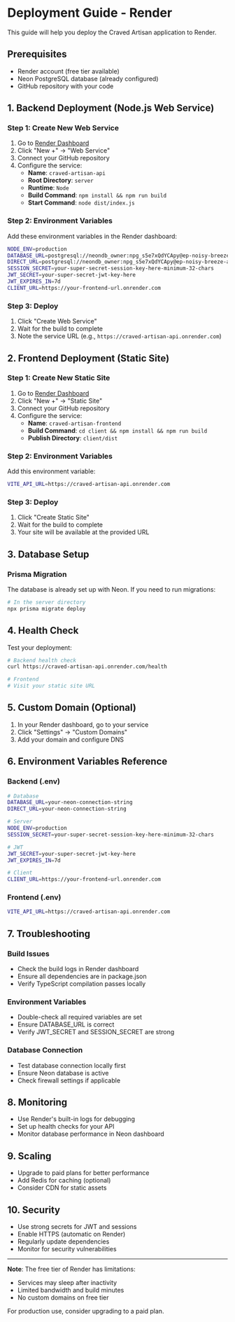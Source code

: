 # Deployment Guide - Render

This guide will help you deploy the Craved Artisan application to Render.

## Prerequisites

- Render account (free tier available)
- Neon PostgreSQL database (already configured)
- GitHub repository with your code

## 1. Backend Deployment (Node.js Web Service)

### Step 1: Create New Web Service
1. Go to [Render Dashboard](https://dashboard.render.com)
2. Click "New +" → "Web Service"
3. Connect your GitHub repository
4. Configure the service:
   - **Name**: `craved-artisan-api`
   - **Root Directory**: `server`
   - **Runtime**: `Node`
   - **Build Command**: `npm install && npm run build`
   - **Start Command**: `node dist/index.js`

### Step 2: Environment Variables
Add these environment variables in the Render dashboard:

```bash
NODE_ENV=production
DATABASE_URL=postgresql://neondb_owner:npg_s5e7xQdYCApy@ep-noisy-breeze-aeoidthx-pooler.c-2.us-east-2.aws.neon.tech/neondb?sslmode=require&channel_binding=require
DIRECT_URL=postgresql://neondb_owner:npg_s5e7xQdYCApy@ep-noisy-breeze-aeoidthx-pooler.c-2.us-east-2.aws.neon.tech/neondb?sslmode=require&channel_binding=require
SESSION_SECRET=your-super-secret-session-key-here-minimum-32-chars
JWT_SECRET=your-super-secret-jwt-key-here
JWT_EXPIRES_IN=7d
CLIENT_URL=https://your-frontend-url.onrender.com
```

### Step 3: Deploy
1. Click "Create Web Service"
2. Wait for the build to complete
3. Note the service URL (e.g., `https://craved-artisan-api.onrender.com`)

## 2. Frontend Deployment (Static Site)

### Step 1: Create New Static Site
1. Go to [Render Dashboard](https://dashboard.render.com)
2. Click "New +" → "Static Site"
3. Connect your GitHub repository
4. Configure the service:
   - **Name**: `craved-artisan-frontend`
   - **Build Command**: `cd client && npm install && npm run build`
   - **Publish Directory**: `client/dist`

### Step 2: Environment Variables
Add this environment variable:

```bash
VITE_API_URL=https://craved-artisan-api.onrender.com
```

### Step 3: Deploy
1. Click "Create Static Site"
2. Wait for the build to complete
3. Your site will be available at the provided URL

## 3. Database Setup

### Prisma Migration
The database is already set up with Neon. If you need to run migrations:

```bash
# In the server directory
npx prisma migrate deploy
```

## 4. Health Check

Test your deployment:

```bash
# Backend health check
curl https://craved-artisan-api.onrender.com/health

# Frontend
# Visit your static site URL
```

## 5. Custom Domain (Optional)

1. In your Render dashboard, go to your service
2. Click "Settings" → "Custom Domains"
3. Add your domain and configure DNS

## 6. Environment Variables Reference

### Backend (.env)
```bash
# Database
DATABASE_URL=your-neon-connection-string
DIRECT_URL=your-neon-connection-string

# Server
NODE_ENV=production
SESSION_SECRET=your-super-secret-session-key-here-minimum-32-chars

# JWT
JWT_SECRET=your-super-secret-jwt-key-here
JWT_EXPIRES_IN=7d

# Client
CLIENT_URL=https://your-frontend-url.onrender.com
```

### Frontend (.env)
```bash
VITE_API_URL=https://craved-artisan-api.onrender.com
```

## 7. Troubleshooting

### Build Issues
- Check the build logs in Render dashboard
- Ensure all dependencies are in package.json
- Verify TypeScript compilation passes locally

### Environment Variables
- Double-check all required variables are set
- Ensure DATABASE_URL is correct
- Verify JWT_SECRET and SESSION_SECRET are strong

### Database Connection
- Test database connection locally first
- Ensure Neon database is active
- Check firewall settings if applicable

## 8. Monitoring

- Use Render's built-in logs for debugging
- Set up health checks for your API
- Monitor database performance in Neon dashboard

## 9. Scaling

- Upgrade to paid plans for better performance
- Add Redis for caching (optional)
- Consider CDN for static assets

## 10. Security

- Use strong secrets for JWT and sessions
- Enable HTTPS (automatic on Render)
- Regularly update dependencies
- Monitor for security vulnerabilities

---

**Note**: The free tier of Render has limitations:
- Services may sleep after inactivity
- Limited bandwidth and build minutes
- No custom domains on free tier

For production use, consider upgrading to a paid plan. 